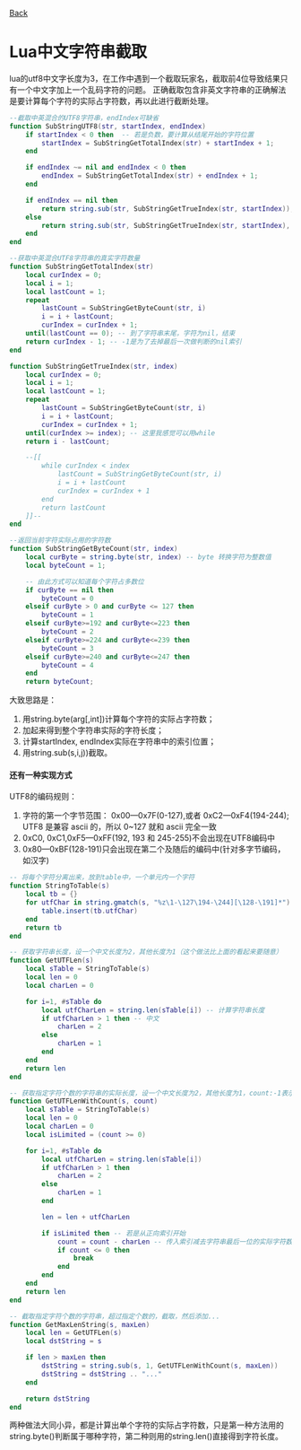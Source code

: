 [Back](../index.md)

# Lua中文字符串截取

lua的utf8中文字长度为3，在工作中遇到一个截取玩家名，截取前4位导致结果只有一个中文字加上一个乱码字符的问题。
正确截取包含非英文字符串的正确解法是要计算每个字符的实际占字符数，再以此进行截断处理。


``` lua
--截取中英混合的UTF8字符串，endIndex可缺省
function SubStringUTF8(str, startIndex, endIndex)
    if startIndex < 0 then  -- 若是负数，要计算从结尾开始的字符位置
        startIndex = SubStringGetTotalIndex(str) + startIndex + 1;
    end

    if endIndex ~= nil and endIndex < 0 then
        endIndex = SubStringGetTotalIndex(str) + endIndex + 1;
    end

    if endIndex == nil then 
        return string.sub(str, SubStringGetTrueIndex(str, startIndex));
    else
        return string.sub(str, SubStringGetTrueIndex(str, startIndex), SubStringGetTrueIndex(str, endIndex + 1) - 1);
    end
end

--获取中英混合UTF8字符串的真实字符数量
function SubStringGetTotalIndex(str)
    local curIndex = 0;
    local i = 1;
    local lastCount = 1;
    repeat 
        lastCount = SubStringGetByteCount(str, i)
        i = i + lastCount;
        curIndex = curIndex + 1;
    until(lastCount == 0); -- 到了字符串末尾，字符为nil，结束
    return curIndex - 1; -- -1是为了去掉最后一次做判断的nil索引
end

function SubStringGetTrueIndex(str, index)
    local curIndex = 0;
    local i = 1;
    local lastCount = 1;
    repeat 
        lastCount = SubStringGetByteCount(str, i)
        i = i + lastCount;
        curIndex = curIndex + 1;
    until(curIndex >= index); -- 这里我感觉可以用while
    return i - lastCount; 

    --[[
        while curIndex < index
            lastCount = SubStringGetByteCount(str, i)
            i = i + lastCount
            curIndex = curIndex + 1
        end
        return lastCount
    ]]--
end

--返回当前字符实际占用的字符数
function SubStringGetByteCount(str, index)
    local curByte = string.byte(str, index) -- byte 转换字符为整数值
    local byteCount = 1;

    -- 由此方式可以知道每个字符占多数位
    if curByte == nil then
        byteCount = 0
    elseif curByte > 0 and curByte <= 127 then
        byteCount = 1
    elseif curByte>=192 and curByte<=223 then
        byteCount = 2
    elseif curByte>=224 and curByte<=239 then
        byteCount = 3
    elseif curByte>=240 and curByte<=247 then
        byteCount = 4
    end
    return byteCount;

```

大致思路是：
1. 用string.byte(arg[,int])计算每个字符的实际占字符数；
2. 加起来得到整个字符串实际的字符长度；
3. 计算startIndex, endIndex实际在字符串中的索引位置；
4. 用string.sub(s,i,j))截取。



#### 还有一种实现方式

UTF8的编码规则：
1. 字符的第一个字节范围： 0x00—0x7F(0-127),或者 0xC2—0xF4(194-244); UTF8 是兼容 ascii 的，所以 0~127 就和 ascii 完全一致  
2. 0xC0, 0xC1,0xF5—0xFF(192, 193 和 245-255)不会出现在UTF8编码中   
3. 0x80—0xBF(128-191)只会出现在第二个及随后的编码中(针对多字节编码，如汉字)   

``` lua
-- 将每个字符分离出来，放到table中，一个单元内一个字符
function StringToTable(s)
    local tb = {}
    for utfChar in string.gmatch(s, "%z\1-\127\194-\244][\128-\191]*") do
        table.insert(tb.utfChar)
    end
    return tb
end

-- 获取字符串长度，设一个中文长度为2，其他长度为1（这个做法比上面的看起来要随意）
function GetUTFLen(s)
    local sTable = StringToTable(s)
    local len = 0
    local charLen = 0

    for i=1, #sTable do
        local utfCharLen = string.len(sTable[i]) -- 计算字符串长度
        if utfCharLen > 1 then -- 中文
            charLen = 2
        else
            charLen = 1
        end
    end
    return len
end

-- 获取指定字符个数的字符串的实际长度，设一个中文长度为2，其他长度为1，count:-1表示不限制
function GetUTFLenWithCount(s, count)
    local sTable = StringToTable(s)
    local len = 0
    local charLen = 0
    local isLimited = (count >= 0)

    for i=1, #sTable do
        local utfCharLen = string.len(sTable[i])
        if utfCharLen > 1 then
            charLen = 2
        else
            charLen = 1
        end

        len = len + utfCharLen

        if isLimited then -- 若是从正向索引开始
            count = count - charLen -- 传入索引减去字符串最后一位的实际字符数
            if count <= 0 then
                break
            end
        end
    end
    return len
end

-- 截取指定字符个数的字符串，超过指定个数的，截取，然后添加...
function GetMaxLenString(s, maxLen)
    local len = GetUTFLen(s)
    local dstString = s

    if len > maxLen then
        dstString = string.sub(s, 1, GetUTFLenWithCount(s, maxLen))
        dstString = dstString .. "..."
    end

    return dstString
end
```


两种做法大同小异，都是计算出单个字符的实际占字符数，只是第一种方法用的string.byte()判断属于哪种字符，第二种则用的string.len()直接得到字符长度。